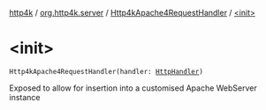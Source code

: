 [http4k](../../index.md) / [org.http4k.server](../index.md) / [Http4kApache4RequestHandler](index.md) / [&lt;init&gt;](./-init-.md)

# &lt;init&gt;

`Http4kApache4RequestHandler(handler: `[`HttpHandler`](../../org.http4k.core/-http-handler.md)`)`

Exposed to allow for insertion into a customised Apache WebServer instance

